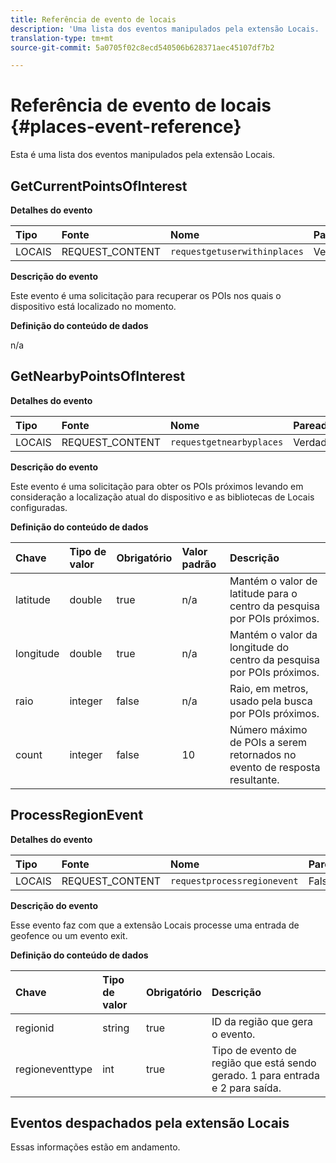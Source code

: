 ```yaml
---
title: Referência de evento de locais
description: 'Uma lista dos eventos manipulados pela extensão Locais. '
translation-type: tm+mt
source-git-commit: 5a0705f02c8ecd540506b628371aec45107df7b2

---
```



# Referência de evento de locais {#places-event-reference}

Esta é uma lista dos eventos manipulados pela extensão Locais.

## GetCurrentPointsOfInterest

**Detalhes do evento**

| Tipo | Fonte | Nome | Pareado |
| :--- | :--- | :--- | :--- |
| LOCAIS | REQUEST_CONTENT | `requestgetuserwithinplaces` | Verdadeiro |

**Descrição do evento**

Este evento é uma solicitação para recuperar os POIs nos quais o dispositivo está localizado no momento.

**Definição do conteúdo de dados**

n/a

## GetNearbyPointsOfInterest

**Detalhes do evento**

| Tipo | Fonte | Nome | Pareado |
| :--- | :--- | :--- | :--- |
| LOCAIS | REQUEST_CONTENT | `requestgetnearbyplaces` | Verdadeiro |

**Descrição do evento**

Este evento é uma solicitação para obter os POIs próximos levando em consideração a localização atual do dispositivo e as bibliotecas de Locais configuradas.

**Definição do conteúdo de dados**

| Chave | Tipo de valor | Obrigatório | Valor padrão | Descrição |
| :--- | :--- | :--- | :--- | :--- |
|  latitude | double | true | n/a | Mantém o valor de latitude para o centro da pesquisa por POIs próximos. |
| longitude | double | true | n/a | Mantém o valor da longitude do centro da pesquisa por POIs próximos. |
| raio | integer | false | n/a | Raio, em metros, usado pela busca por POIs próximos. |
| count | integer | false | 10 | Número máximo de POIs a serem retornados no evento de resposta resultante. |

## ProcessRegionEvent

**Detalhes do evento**

| Tipo | Fonte | Nome | Pareado |
| :--- | :--- | :--- | :--- |
| LOCAIS | REQUEST_CONTENT | `requestprocessregionevent` | Falso |

**Descrição do evento**

Esse evento faz com que a extensão Locais processe uma entrada de geofence ou um evento exit.

**Definição do conteúdo de dados**

| Chave | Tipo de valor | Obrigatório | Descrição |
| :--- | :--- | :--- | :--- |
| regionid | string | true | ID da região que gera o evento. |
| regioneventtype | int | true | Tipo de evento de região que está sendo gerado. 1 para entrada e 2 para saída. |

## Eventos despachados pela extensão Locais

Essas informações estão em andamento.

